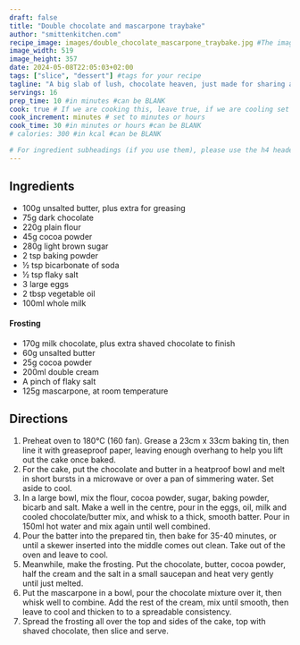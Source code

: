 ```yaml
---
draft: false
title: "Double chocolate and mascarpone traybake"
author: "smittenkitchen.com"
recipe_image: images/double_chocolate_mascarpone_traybake.jpg #The image for your recipe
image_width: 519
image_height: 357
date: 2024-05-08T22:05:03+02:00
tags: ["slice", "dessert"] #tags for your recipe
tagline: "A big slab of lush, chocolate heaven, just made for sharing and showing off"
servings: 16
prep_time: 10 #in minutes #can be BLANK
cook: true # If we are cooking this, leave true, if we are cooling set to false
cook_increment: minutes # set to minutes or hours
cook_time: 30 #in minutes or hours #can be BLANK
# calories: 300 #in kcal #can be BLANK

# For ingredient subheadings (if you use them), please use the h4 header.  For print view I have those elements targeted
---
```



## Ingredients

- 100g unsalted butter, plus extra for greasing
- 75g dark chocolate
- 220g plain flour
- 45g cocoa powder
- 280g light brown sugar
- 2 tsp baking powder
- ½ tsp bicarbonate of soda
- ½ tsp flaky salt
- 3 large eggs
- 2 tbsp vegetable oil
- 100ml whole milk

#### Frosting
- 170g milk chocolate, plus extra shaved chocolate to finish
- 60g unsalted butter
- 25g cocoa powder
- 200ml double cream
- A pinch of flaky salt
- 125g mascarpone, at room temperature

## Directions

1. Preheat oven to 180°C (160 fan). Grease a 23cm x 33cm baking tin, then line it with greaseproof paper, leaving enough overhang to help you lift out the cake once baked.
2. For the cake, put the chocolate and butter in a heatproof bowl and melt in short bursts in a microwave or over a pan of simmering water. Set aside to cool.
3. In a large bowl, mix the flour, cocoa powder, sugar, baking powder, bicarb and salt. Make a well in the centre, pour in the eggs, oil, milk and cooled chocolate/butter mix, and whisk to a thick, smooth batter. Pour in 150ml hot water and mix again until well combined.
4. Pour the batter into the prepared tin, then bake for 35-40 minutes, or until a skewer inserted into the middle comes out clean. Take out of the oven and leave to cool.
5. Meanwhile, make the frosting. Put the chocolate, butter, cocoa powder, half the cream and the salt in a small saucepan and heat very gently until just melted.
6. Put the mascarpone in a bowl, pour the chocolate mixture over it, then whisk well to combine. Add the rest of the cream, mix until smooth, then leave to cool and thicken to to a spreadable consistency.
7. Spread the frosting all over the top and sides of the cake, top with shaved chocolate, then slice and serve.